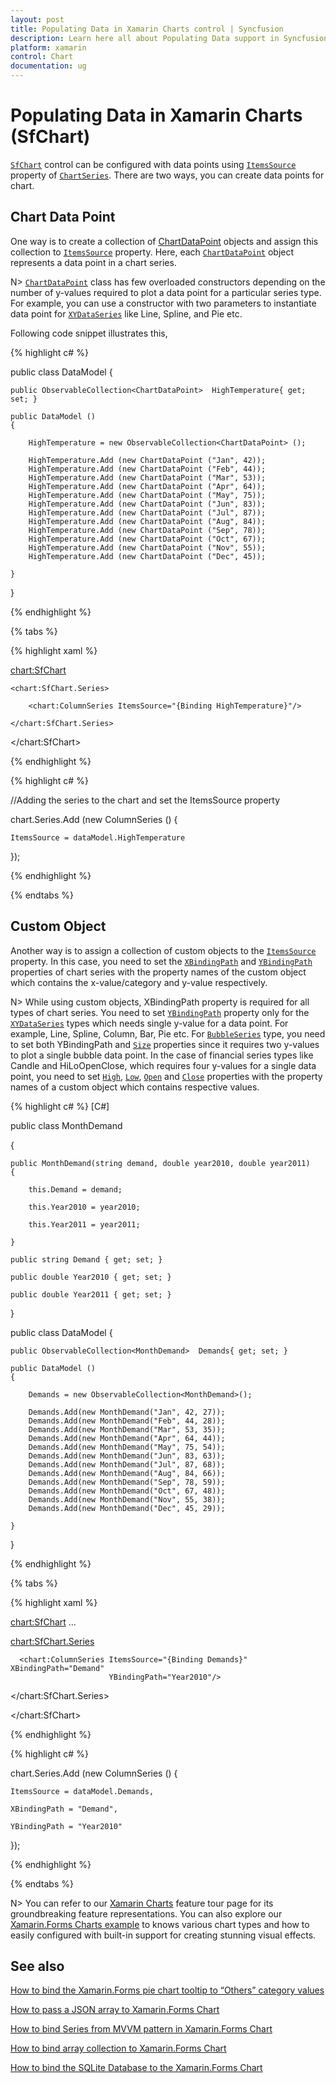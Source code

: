 ```yaml
---
layout: post
title: Populating Data in Xamarin Charts control | Syncfusion
description: Learn here all about Populating Data support in Syncfusion Xamarin Charts (SfChart) control and more.
platform: xamarin
control: Chart
documentation: ug
---
```


# Populating Data in Xamarin Charts (SfChart)

[`SfChart`](https://help.syncfusion.com/cr/xamarin/Syncfusion.SfChart.XForms.SfChart.html) control can be configured with data points using [`ItemsSource`](https://help.syncfusion.com/cr/xamarin/Syncfusion.SfChart.XForms.ChartSeries.html#Syncfusion_SfChart_XForms_ChartSeries_ItemsSource) property of [`ChartSeries`](https://help.syncfusion.com/cr/xamarin/Syncfusion.SfChart.XForms.ChartSeries.html). There are two ways, you can create data points for chart.

## Chart Data Point	

One way is to create a collection of [ChartDataPoint](https://help.syncfusion.com/cr/xamarin/Syncfusion.SfChart.XForms.ChartDataPoint.html) objects and assign this collection to [`ItemsSource`](https://help.syncfusion.com/cr/xamarin/Syncfusion.SfChart.XForms.ChartSeries.html#Syncfusion_SfChart_XForms_ChartSeries_ItemsSource) property. Here, each [`ChartDataPoint`](https://help.syncfusion.com/cr/xamarin/Syncfusion.SfChart.XForms.ChartDataPoint.html) object represents a data point in a chart series.

N> [`ChartDataPoint`](https://help.syncfusion.com/cr/xamarin/Syncfusion.SfChart.XForms.ChartDataPoint.html) class has few overloaded constructors depending on the number of y-values required to plot a data point for a particular series type. For example, you can use a constructor with two parameters to instantiate data point for [`XYDataSeries`](https://help.syncfusion.com/cr/xamarin/Syncfusion.SfChart.XForms.XyDataSeries.html) like Line, Spline, and Pie etc.

Following code snippet illustrates this,

{% highlight c# %}

public class DataModel
{
	
	public ObservableCollection<ChartDataPoint>  HighTemperature{ get; set; }

	public DataModel ()
	{
	
		HighTemperature = new ObservableCollection<ChartDataPoint> ();

		HighTemperature.Add (new ChartDataPoint ("Jan", 42));
		HighTemperature.Add (new ChartDataPoint ("Feb", 44));
		HighTemperature.Add (new ChartDataPoint ("Mar", 53));
		HighTemperature.Add (new ChartDataPoint ("Apr", 64));
		HighTemperature.Add (new ChartDataPoint ("May", 75));
		HighTemperature.Add (new ChartDataPoint ("Jun", 83));
		HighTemperature.Add (new ChartDataPoint ("Jul", 87));
		HighTemperature.Add (new ChartDataPoint ("Aug", 84));
		HighTemperature.Add (new ChartDataPoint ("Sep", 78));
		HighTemperature.Add (new ChartDataPoint ("Oct", 67));
		HighTemperature.Add (new ChartDataPoint ("Nov", 55));
		HighTemperature.Add (new ChartDataPoint ("Dec", 45));

	}

}

{% endhighlight %}

{% tabs %} 

{% highlight xaml %}

<chart:SfChart>

	<chart:SfChart.Series>

		<chart:ColumnSeries ItemsSource="{Binding HighTemperature}"/>

	</chart:SfChart.Series> 

</chart:SfChart>

{% endhighlight %}

{% highlight c# %}

//Adding the series to the chart and set the ItemsSource property

chart.Series.Add (new ColumnSeries () {
	
	ItemsSource = dataModel.HighTemperature

});

{% endhighlight %}

{% endtabs %}

## Custom Object

Another way is to assign a collection of custom objects to the [`ItemsSource`](https://help.syncfusion.com/cr/xamarin/Syncfusion.SfChart.XForms.ChartSeries.html#Syncfusion_SfChart_XForms_ChartSeries_ItemsSource) property. In this case, you need to set the [`XBindingPath`](https://help.syncfusion.com/cr/xamarin/Syncfusion.SfChart.XForms.ChartSeries.html#Syncfusion_SfChart_XForms_ChartSeries_XBindingPath) and [`YBindingPath`](https://help.syncfusion.com/cr/xamarin/Syncfusion.SfChart.XForms.XyDataSeries.html#Syncfusion_SfChart_XForms_XyDataSeries_YBindingPath) properties of chart series with the property names of the custom object which contains the x-value/category and y-value respectively.

N> While using custom objects, XBindingPath property is required for all types of chart series. You need to set [`YBindingPath`](https://help.syncfusion.com/cr/xamarin/Syncfusion.SfChart.XForms.XyDataSeries.html#Syncfusion_SfChart_XForms_XyDataSeries_YBindingPath) property only for the [`XYDataSeries`](https://help.syncfusion.com/cr/xamarin/Syncfusion.SfChart.XForms.XyDataSeries.html) types which needs single y-value for a data point. For example, Line, Spline, Column, Bar, Pie etc.  For [`BubbleSeries`](https://help.syncfusion.com/cr/xamarin/Syncfusion.SfChart.XForms.BubbleSeries.html) type, you need to set both YBindingPath and [`Size`](https://help.syncfusion.com/cr/xamarin/Syncfusion.SfChart.XForms.BubbleSeries.html#Syncfusion_SfChart_XForms_BubbleSeries_Size) properties since it requires two y-values to plot a single bubble data point. In the case of financial series types like Candle and HiLoOpenClose, which requires four y-values for a single data point, you need to set [`High`](https://help.syncfusion.com/cr/xamarin/Syncfusion.SfChart.XForms.FinancialSeriesBase.html#Syncfusion_SfChart_XForms_FinancialSeriesBase_High), [`Low`](https://help.syncfusion.com/cr/xamarin/Syncfusion.SfChart.XForms.FinancialSeriesBase.html#Syncfusion_SfChart_XForms_FinancialSeriesBase_Low), [`Open`](https://help.syncfusion.com/cr/xamarin/Syncfusion.SfChart.XForms.FinancialSeriesBase.html#Syncfusion_SfChart_XForms_FinancialSeriesBase_Open) and [`Close`](https://help.syncfusion.com/cr/xamarin/Syncfusion.SfChart.XForms.FinancialSeriesBase.html#Syncfusion_SfChart_XForms_FinancialSeriesBase_Close) properties with the property names of a custom object which contains respective values.

{% highlight c# %}
[C#]

public class MonthDemand

{

	public MonthDemand(string demand, double year2010, double year2011)
	{

		this.Demand = demand;

		this.Year2010 = year2010;

		this.Year2011 = year2011;

	}

	public string Demand { get; set; }

	public double Year2010 { get; set; }

	public double Year2011 { get; set; }

}

public class DataModel
{
	
	public ObservableCollection<MonthDemand>  Demands{ get; set; }

	public DataModel ()
	{

		Demands = new ObservableCollection<MonthDemand>();

		Demands.Add(new MonthDemand("Jan", 42, 27));
		Demands.Add(new MonthDemand("Feb", 44, 28));
		Demands.Add(new MonthDemand("Mar", 53, 35));
		Demands.Add(new MonthDemand("Apr", 64, 44));
		Demands.Add(new MonthDemand("May", 75, 54));
		Demands.Add(new MonthDemand("Jun", 83, 63));
		Demands.Add(new MonthDemand("Jul", 87, 68));
		Demands.Add(new MonthDemand("Aug", 84, 66));
		Demands.Add(new MonthDemand("Sep", 78, 59));
		Demands.Add(new MonthDemand("Oct", 67, 48));
		Demands.Add(new MonthDemand("Nov", 55, 38));
		Demands.Add(new MonthDemand("Dec", 45, 29));

	}

}   

{% endhighlight %}

{% tabs %} 

{% highlight xaml %}

<chart:SfChart>
...

  <chart:SfChart.Series>

	  <chart:ColumnSeries ItemsSource="{Binding Demands}" XBindingPath="Demand" 
	 					  YBindingPath="Year2010"/>

  </chart:SfChart.Series>

</chart:SfChart>

{% endhighlight %}

{% highlight c# %}

chart.Series.Add (new ColumnSeries () {
	
	ItemsSource = dataModel.Demands,

	XBindingPath = "Demand",

	YBindingPath = "Year2010"

});

{% endhighlight %}

{% endtabs %}

N> You can refer to our [Xamarin Charts](https://www.syncfusion.com/xamarin-ui-controls/xamarin-charts) feature tour page for its groundbreaking feature representations. You can also explore our [Xamarin.Forms Charts example](https://github.com/syncfusion/xamarin-demos/tree/master/Forms/Chart) to knows various chart types and how to easily configured with built-in support for creating stunning visual effects.  

## See also

[How to bind the Xamarin.Forms pie chart tooltip to “Others” category values](https://support.syncfusion.com/kb/article/10323/how-to-bind-the-xamarin-forms-pie-chart-tooltip-to-others-category-values)

[How to pass a JSON array to Xamarin.Forms Chart](https://support.syncfusion.com/kb/article/9371/how-to-pass-a-json-array-to-xamarin-forms-chart)

[How to bind Series from MVVM pattern in Xamarin.Forms Chart](https://support.syncfusion.com/kb/article/9369/how-to-bind-series-from-mvvm-pattern-in-xamarin-forms-chart)

[How to bind array collection to Xamarin.Forms Chart](https://support.syncfusion.com/kb/article/9224/how-to-bind-array-collection-to-xamarin-forms-chart)

[How to bind the SQLite Database to the Xamarin.Forms Chart](https://support.syncfusion.com/kb/article/9815/how-to-bind-the-sqlite-database-to-the-xamarin-forms-chart)
